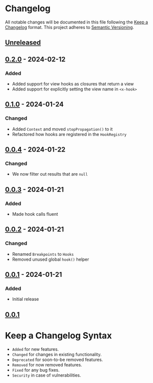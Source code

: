 # Changelog

All notable changes will be documented in this file following the [Keep a Changelog](https://keepachangelog.com/en/1.0.0/) 
format. This project adheres to [Semantic Versioning](https://semver.org/spec/v2.0.0.html).

## [Unreleased]

## [0.2.0] - 2024-02-12

### Added

-   Added support for view hooks as closures that return a view
-   Added support for explicitly setting the view name in `<x-hook>`

## [0.1.0] - 2024-01-24

### Changed

-   Added `Context` and moved `stopPropagation()` to it
-   Refactored how hooks are registered in the `HookRegistry`

## [0.0.4] - 2024-01-22

### Changed

-   We now filter out results that are `null`

## [0.0.3] - 2024-01-21

### Added

-   Made hook calls fluent

## [0.0.2] - 2024-01-21

### Changed

-   Renamed `Breakpoints` to `Hooks`
-   Removed unused global `hook()` helper

## [0.0.1] - 2024-01-21

### Added

-   Initial release

## [0.0.1]

# Keep a Changelog Syntax

-   `Added` for new features.
-   `Changed` for changes in existing functionality.
-   `Deprecated` for soon-to-be removed features.
-   `Removed` for now removed features.
-   `Fixed` for any bug fixes. 
-   `Security` in case of vulnerabilities.

[Unreleased]: https://github.com/glhd/hooks/compare/0.2.0...HEAD

[0.2.0]: https://github.com/glhd/hooks/compare/0.1.0...0.2.0

[0.1.0]: https://github.com/glhd/hooks/compare/0.0.4...0.1.0

[0.0.4]: https://github.com/glhd/hooks/compare/0.0.3...0.0.4

[0.0.3]: https://github.com/glhd/hooks/compare/0.0.2...0.0.3

[0.0.2]: https://github.com/glhd/hooks/compare/0.0.1...0.0.2

[0.0.1]: https://github.com/glhd/hooks/compare/0.0.1...0.0.1

[0.0.1]: https://github.com/glhd/hooks/compare/0.0.1...0.0.1
